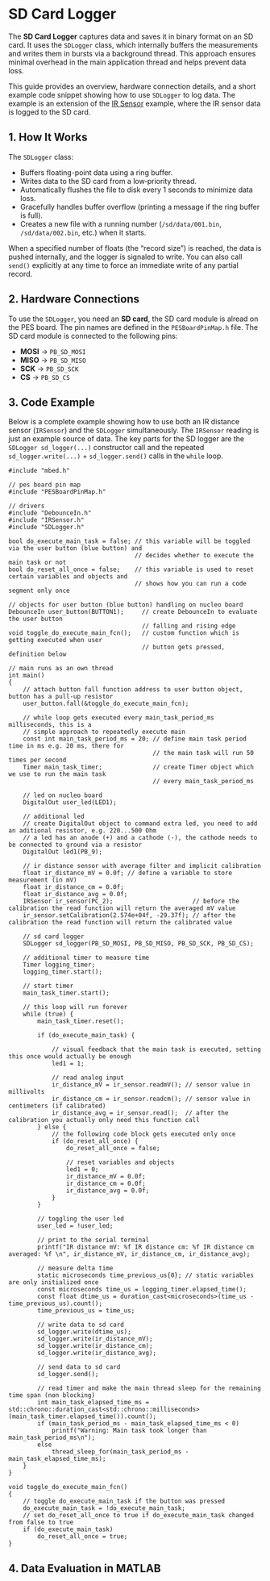 # SD Card Logger

The **SD Card Logger** captures data and saves it in binary format on an SD card. It uses the `SDLogger` class, which internally buffers the measurements and writes them in bursts via a background thread. This approach ensures minimal overhead in the main application thread and helps prevent data loss.

This guide provides an overview, hardware connection details, and a short example code snippet showing how to use `SDLogger` to log data. The example is an extension of the [IR Sensor](ir_sensor.md) example, where the IR sensor data is logged to the SD card.

## 1. How It Works

The `SDLogger` class:
- Buffers floating-point data using a ring buffer.  
- Writes data to the SD card from a low‐priority thread.  
- Automatically flushes the file to disk every 1 seconds to minimize data loss.  
- Gracefully handles buffer overflow (printing a message if the ring buffer is full).  
- Creates a new file with a running number (`/sd/data/001.bin`, `/sd/data/002.bin`, etc.) when it starts.

When a specified number of floats (the “record size”) is reached, the data is pushed internally, and the logger is signaled to write. You can also call `send()` explicitly at any time to force an immediate write of any partial record.

## 2. Hardware Connections

To use the `SDLogger`, you need an **SD card**, the SD card module is alread on the PES board. The pin names are defined in the `PESBoardPinMap.h` file. The SD card module is connected to the following pins:

- **MOSI** → `PB_SD_MOSI`
- **MISO** → `PB_SD_MISO`
- **SCK**  → `PB_SD_SCK`
- **CS**   → `PB_SD_CS`

## 3. Code Example

Below is a complete example showing how to use both an IR distance sensor (`IRSensor`) and the `SDLogger` simultaneously. The `IRSensor` reading is just an example source of data. The key parts for the SD logger are the `SDLogger sd_logger(...)` constructor call and the repeated `sd_logger.write(...)` + `sd_logger.send()` calls in the `while` loop.

```
#include "mbed.h"

// pes board pin map
#include "PESBoardPinMap.h"

// drivers
#include "DebounceIn.h"
#include "IRSensor.h"
#include "SDLogger.h"

bool do_execute_main_task = false; // this variable will be toggled via the user button (blue button) and
                                   // decides whether to execute the main task or not
bool do_reset_all_once = false;    // this variable is used to reset certain variables and objects and
                                   // shows how you can run a code segment only once

// objects for user button (blue button) handling on nucleo board
DebounceIn user_button(BUTTON1);     // create DebounceIn to evaluate the user button
                                     // falling and rising edge
void toggle_do_execute_main_fcn();   // custom function which is getting executed when user
                                     // button gets pressed, definition below

// main runs as an own thread
int main()
{
    // attach button fall function address to user button object, button has a pull-up resistor
    user_button.fall(&toggle_do_execute_main_fcn);

    // while loop gets executed every main_task_period_ms milliseconds, this is a
    // simple approach to repeatedly execute main
    const int main_task_period_ms = 20; // define main task period time in ms e.g. 20 ms, there for
                                        // the main task will run 50 times per second
    Timer main_task_timer;              // create Timer object which we use to run the main task
                                        // every main_task_period_ms

    // led on nucleo board
    DigitalOut user_led(LED1);

    // additional led
    // create DigitalOut object to command extra led, you need to add an aditional resistor, e.g. 220...500 Ohm
    // a led has an anode (+) and a cathode (-), the cathode needs to be connected to ground via a resistor
    DigitalOut led1(PB_9);

    // ir distance sensor with average filter and implicit calibration
    float ir_distance_mV = 0.0f; // define a variable to store measurement (in mV)
    float ir_distance_cm = 0.0f;
    float ir_distance_avg = 0.0f;
    IRSensor ir_sensor(PC_2);                      // before the calibration the read function will return the averaged mV value
    ir_sensor.setCalibration(2.574e+04f, -29.37f); // after the calibration the read function will return the calibrated value

    // sd card logger
    SDLogger sd_logger(PB_SD_MOSI, PB_SD_MISO, PB_SD_SCK, PB_SD_CS);

    // additional timer to measure time
    Timer logging_timer;
    logging_timer.start();

    // start timer
    main_task_timer.start();

    // this loop will run forever
    while (true) {
        main_task_timer.reset();

        if (do_execute_main_task) {

            // visual feedback that the main task is executed, setting this once would actually be enough
            led1 = 1;

            // read analog input
            ir_distance_mV = ir_sensor.readmV(); // sensor value in millivolts
            ir_distance_cm = ir_sensor.readcm(); // sensor value in centimeters (if calibrated)
            ir_distance_avg = ir_sensor.read();  // after the calibration you actually only need this function call
        } else {
            // the following code block gets executed only once
            if (do_reset_all_once) {
                do_reset_all_once = false;

                // reset variables and objects
                led1 = 0;
                ir_distance_mV = 0.0f;
                ir_distance_cm = 0.0f;
                ir_distance_avg = 0.0f;
            }
        }

        // toggling the user led
        user_led = !user_led;

        // print to the serial terminal
        printf("IR distance mV: %f IR distance cm: %f IR distance cm averaged: %f \n", ir_distance_mV, ir_distance_cm, ir_distance_avg);

        // measure delta time
        static microseconds time_previous_us{0}; // static variables are only initialized once
        const microseconds time_us = logging_timer.elapsed_time();
        const float dtime_us = duration_cast<microseconds>(time_us - time_previous_us).count();
        time_previous_us = time_us;
        
        // write data to sd card
        sd_logger.write(dtime_us);
        sd_logger.write(ir_distance_mV);
        sd_logger.write(ir_distance_cm);
        sd_logger.write(ir_distance_avg);

        // send data to sd card
        sd_logger.send();

        // read timer and make the main thread sleep for the remaining time span (non blocking)
        int main_task_elapsed_time_ms = std::chrono::duration_cast<std::chrono::milliseconds>(main_task_timer.elapsed_time()).count();
        if (main_task_period_ms - main_task_elapsed_time_ms < 0)
            printf("Warning: Main task took longer than main_task_period_ms\n");
        else
            thread_sleep_for(main_task_period_ms - main_task_elapsed_time_ms);
    }
}

void toggle_do_execute_main_fcn()
{
    // toggle do_execute_main_task if the button was pressed
    do_execute_main_task = !do_execute_main_task;
    // set do_reset_all_once to true if do_execute_main_task changed from false to true
    if (do_execute_main_task)
        do_reset_all_once = true;
}
```

## 4. Data Evaluation in MATLAB

```

```